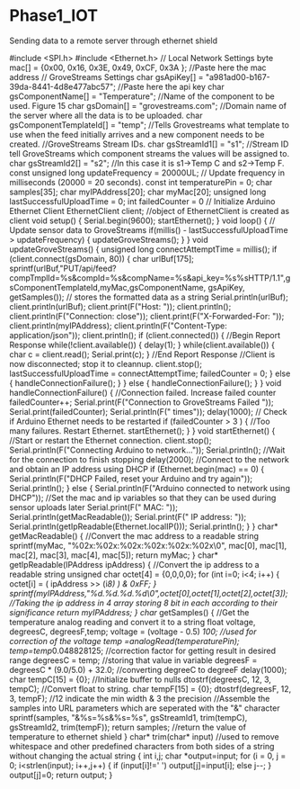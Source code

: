 # Phase1_IOT
Sending data to a remote server through ethernet shield

#include <SPI.h>
#include <Ethernet.h>
// Local Network Settings
byte mac[] = {0x00, 0x16, 0x3E, 0x49, 0xCF, 0x3A }; //Paste here the mac address
// GroveStreams Settings
char gsApiKey[] = "a981ad00-b167-39da-8441-4d8e477abc57"; //Paste here the api key
char gsComponentName[] = "Temperature"; //Name of the component to be used.
Figure 15
char gsDomain[] = "grovestreams.com"; //Domain name of the server where all the data is to be uploaded.
char gsComponentTemplateId[] = "temp"; //Tells Grovestreams what template to use when the feed initially arrives and a new component needs to be created.
//GroveStreams Stream IDs.
char gsStreamId1[] = "s1"; //Stream ID tell GroveStreams which component streams the values will be assigned to.
char gsStreamId2[] = "s2"; //In this case it is s1->Temp C and s2->Temp F.
const unsigned long updateFrequency = 20000UL; // Update frequency in milliseconds (20000 = 20 seconds).
const int temperaturePin = 0;
char samples[35];
char myIPAddress[20];
char myMac[20];
unsigned long lastSuccessfulUploadTime = 0;
int failedCounter = 0
// Initialize Arduino Ethernet Client
EthernetClient client; //object of EthernetClient is created as client
void setup()
{ Serial.begin(9600);
startEthernet();
}
void loop()
{
// Update sensor data to GroveStreams
if(millis() - lastSuccessfulUploadTime > updateFrequency)
{
updateGroveStreams();
}
}
void updateGroveStreams()
{ unsigned long connectAttemptTime = millis();
if (client.connect(gsDomain, 80))
{ char urlBuf[175];
sprintf(urlBuf,"PUT/api/feed?compTmplId=%s&compId=%s&compName=%s&api_key=%s%sHTTP/1.1",gsComponentTemplateId,myMac,gsComponentName, gsApiKey, getSamples()); // stores the formatted data as a string
Serial.println(urlBuf);
client.println(urlBuf);
client.print(F("Host: "));
client.println();
client.println(F("Connection: close"));
client.print(F("X-Forwarded-For: "));
client.println(myIPAddress);
client.println(F("Content-Type: application/json"));
client.println();
if (client.connected())
{
//Begin Report Response
while(!client.available())
{
delay(1);
}
while(client.available())
{
char c = client.read();
Serial.print(c);
}
//End Report Response
//Client is now disconnected; stop it to cleannup.
client.stop();
lastSuccessfulUploadTime = connectAttemptTime;
failedCounter = 0;
}
else
{
handleConnectionFailure();
}
}
else
{
handleConnectionFailure();
}
}
void handleConnectionFailure()
{
//Connection failed. Increase failed counter
failedCounter++;
Serial.print(F("Connection to GroveStreams Failed "));
Serial.print(failedCounter);
Serial.println(F(" times"));
delay(1000);
// Check if Arduino Ethernet needs to be restarted
if (failedCounter > 3 )
{
//Too many failures. Restart Ethernet.
startEthernet();
}
}
void startEthernet()
{
//Start or restart the Ethernet connection.
client.stop();
Serial.println(F("Connecting Arduino to network..."));
Serial.println();
//Wait for the connection to finish stopping
delay(2000);
//Connect to the network and obtain an IP address using DHCP
if (Ethernet.begin(mac) == 0)
{
Serial.println(F("DHCP Failed, reset your Arduino and try again"));
Serial.println();
}
else
{
Serial.println(F("Arduino connected to network using DHCP"));
//Set the mac and ip variables so that they can be used during sensor uploads later
Serial.print(F(" MAC: "));
Serial.println(getMacReadable());
Serial.print(F(" IP address: "));
Serial.println(getIpReadable(Ethernet.localIP()));
Serial.println();
}
}
char* getMacReadable()
{
//Convert the mac address to a readable string
sprintf(myMac, "%02x:%02x:%02x:%02x:%02x:%02x\0", mac[0], mac[1], mac[2], mac[3], mac[4], mac[5]);
return myMac;
}
char* getIpReadable(IPAddress ipAddress)
{
//Convert the ip address to a readable string
unsigned char octet[4] = {0,0,0,0};
for (int i=0; i<4; i++)
{
octet[i] = ( ipAddress >> (i*8) ) & 0xFF;
}
sprintf(myIPAddress,"%d.%d.%d.%d\0",octet[0],octet[1],octet[2],octet[3]); //Taking the ip address in 4 array storing 8 bit in each according to their significance
return myIPAddress;
}
char* getSamples()
{
//Get the temperature analog reading and convert it to a string
float voltage, degreesC, degreesF,temp;
voltage = (voltage - 0.5) *100; //used for correction of the voltage
temp =analogRead(temperaturePin);
temp=temp*0.048828125; //correction factor for getting result in desired range
degreesC = temp; //storing that value in variable
degreesF = degreesC * (9.0/5.0) + 32.0; //converting degreeC to degreeF
delay(1000);
char tempC[15] = {0}; //Initialize buffer to nulls
dtostrf(degreesC, 12, 3, tempC); //Convert float to string.
char tempF[15] = {0};
dtostrf(degreesF, 12, 3, tempF); //12 indicate the min width & 3 the precision
//Assemble the samples into URL parameters which are seperated with the "&" character
sprintf(samples, "&%s=%s&%s=%s", gsStreamId1, trim(tempC), gsStreamId2, trim(tempF));
return samples; //return the value of temperature to ethernet shield
}
char* trim(char* input) //used to remove whitespace and other predefined characters from both sides of a string without changing the actual string
{
int i,j;
char *output=input;
for (i = 0, j = 0; i<strlen(input); i++,j++)
{
if (input[i]!=' ')
output[j]=input[i];
else
j--;
}
output[j]=0;
return output;
}
